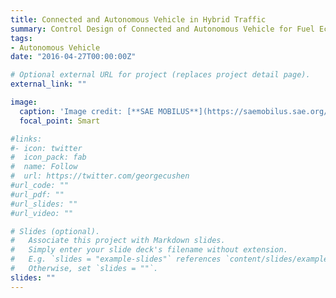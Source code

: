 ```yaml
---
title: Connected and Autonomous Vehicle in Hybrid Traffic
summary: Control Design of Connected and Autonomous Vehicle for Fuel Economy and Emission Reduction
tags:
- Autonomous Vehicle
date: "2016-04-27T00:00:00Z"

# Optional external URL for project (replaces project detail page).
external_link: ""

image:
  caption: 'Image credit: [**SAE MOBILUS**](https://saemobilus.sae.org/automated-connected/news/2019/02/singapore-sets-standards-for-autonomous-vehicles)'
  focal_point: Smart

#links:
#- icon: twitter
#  icon_pack: fab
#  name: Follow
#  url: https://twitter.com/georgecushen
#url_code: ""
#url_pdf: ""
#url_slides: ""
#url_video: ""

# Slides (optional).
#   Associate this project with Markdown slides.
#   Simply enter your slide deck's filename without extension.
#   E.g. `slides = "example-slides"` references `content/slides/example-slides.md`.
#   Otherwise, set `slides = ""`.
slides: ""
---
```

